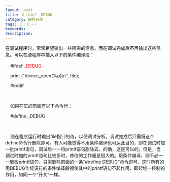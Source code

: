 ```yaml
---
layout: post
title: ＃ifdef _DEBUG
category: 编程开发
tags: Ｃ／Ｃ＋＋
keywords: 
description: 
---
```


<span class="Apple-style-span"
style="widows:2;text-transform:none;text-indent:0px;display:inline !important;font:14px/21px verdana, 'courier new';white-space:normal;orphans:2;float:none;letter-spacing:normal;color:#000000;word-spacing:0px;-webkit-text-size-adjust:auto;-webkit-text-stroke-width:0px;">在调试程序时，常常希望输出一些所需的信息，而在调试完成后不再输出这些信息。可以在源程序中插入以下的条件编译段：</span>

    \#ifdef<span class="Apple-converted-space"> </span><span
style="color:red;">\_DEBUG</span>

    print ("device\_open(%p)\\n", file);

    \#endif

    

    如果在它的前面有以下命令行：

    \#define \_DEBUG

    

    则在程序运行时输出file指针的值，以便调试分析。调试完成后只需将这个define命令行删除即可。有人可能觉得不用条件编译也可达此目的，即在调试时加一批printf语句，调试后一一将printf语句删除去。的确，这是可以的。但是，当调试时加的printf语句比较多时，修改的工作量是很大的。用条件编译，则不必一一删改printf语句，只需删除前面的一条“\#define
DEBUG”命令即可，这时所有的用DEBUG作标识符的条件编译段都使其中的printf语句不起作用，即起统一控制的作用，如同一个“开关”一样。







